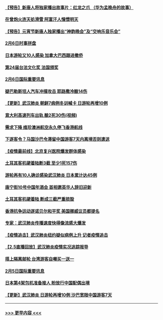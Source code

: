 #### [【预告】新唐人将独家播出故事片：红龙之爪 （华为孟晚舟的故事）](../pages/prog202/a102767728.md?t=02070811) 
#### [在曾炮火连天処滑雪 阿富汗人憧憬明天](../pages/prog202/a102771290.md?t=02070811) 
#### [【预告】元宵节新唐人独家播出“神韵晚会”及“交响乐音乐会”](../pages/prog202/a102767674.md?t=02070811) 
#### [2月6日时事拼盘](../pages/prog202/a102771225.md?t=02070811) 
#### [日本游轮又10人感染 加拿大巴西跟进撤侨](../pages/prog202/a102771084.md?t=02070811) 
#### [第24届台法文化奖 法国颁奖](../pages/prog202/a102771032.md?t=02070811) 
#### [2月6日国际重要讯息](../pages/prog202/a102770794.md?t=02070811) 
#### [疑巴勒斯坦人汽车冲撞攻击 耶路撒冷酿14伤](../pages/prog202/a102770586.md?t=02070811) 
#### [【更新】武汉肺炎 朝鲜7病例冬训喊卡 日游轮再增10例](../pages/prog202/a102770740.md?t=02070811) 
#### [意大利高速列车出轨 酿2死30伤(视频)](../pages/prog202/a102770762.md?t=02070811) 
#### [需求下降 维珍澳洲航空永久停飞香港航线](../pages/prog202/a102770751.md?t=02070811) 
#### [下逐客令？马国沙巴令滞留中国游客7天内离境否则遣送](../pages/prog202/a102770640.md?t=02070811) 
#### [【疫情最前线】北京复兴医院爆发群体感染](../pages/prog202/a102770602.md?t=02070811) 
#### [土耳其客机硬着陆断3截 至少1死157伤](../pages/prog202/a102770508.md?t=02070811) 
#### [游轮再有10人确诊感染武汉肺炎 日本累计达45例](../pages/prog202/a102770476.md?t=02070811) 
#### [唐宁街10号中国年酒会 首相邀英华人辞旧迎新](../pages/prog202/a102770458.md?t=02070811) 
#### [土耳其客机硬着陆 断成三截严重损毁](../pages/prog202/a102770239.md?t=02070811) 
#### [香港抗争运动逐诺贝尔和平奖 美国挪威议员都提名](../pages/prog202/a102770390.md?t=02070811) 
#### [专家：武汉肺炎传播速度快得像流感大爆发](../pages/prog202/a102770132.md?t=02070811) 
#### [【疫情追击】武汉肺炎纽约疑似病例上升 记者疫情追击](../pages/prog202/a102770000.md?t=02070811) 
#### [【2.5直播回放】武汉肺炎疫情实况追踪报导](../pages/prog202/a102769913.md?t=02070811) 
#### [搭上隔离邮轮 台湾游客自嘲买一送一](../pages/prog202/a102769845.md?t=02070811) 
#### [2月5日国际重要讯息](../pages/prog202/a102769821.md?t=02070811) 
#### [日本第4架包机准备接人 盼放行中国配偶出境](../pages/prog202/a102769765.md?t=02070811) 
#### [【更新】武汉肺炎 日游轮再增10例 沙巴宽限中国游客7天](../pages/prog202/a102758911.md?t=02070811) 

----
#### [ >>> 更早内容 <<< ](../indexes/prog202-earlier.md)
